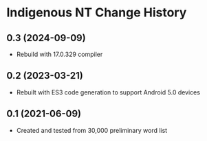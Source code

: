Indigenous NT Change History
====================

0.3 (2024-09-09)
----------------
* Rebuild with 17.0.329 compiler

0.2 (2023-03-21)
----------------
* Rebuilt with ES3 code generation to support Android 5.0 devices

0.1 (2021-06-09)
----------------
* Created and tested from 30,000 preliminary word list
